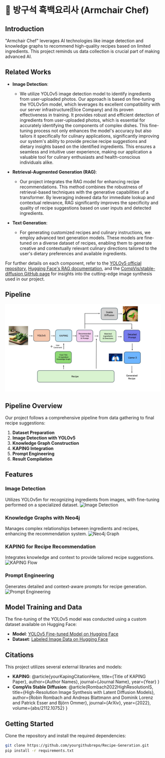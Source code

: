 # 🍳 방구석 흑백요리사 (Armchair Chef)

## Introduction
"Armchair Chef" leverages AI technologies like image detection and knowledge graphs to recommend high-quality recipes based on limited ingredients. This project reminds us data collection is crucial part of making advanced AI. 

## Related Works
- **Image Detection**:
  - We utilize YOLOv5 image detection model to identify ingredients from user-uploaded photos. Our approach is based on fine-tuning the YOLOv5m model, which leverages its excellent compatibility with our server infrastructure(Elice Company) and its proven effectiveness in training. It provides robust and efficient detection of ingredients from user-uploaded photos, which is essential for accurately identifying the components of complex dishes. This fine-tuning process not only enhances the model's accuracy but also tailors it specifically for culinary applications, significantly improving our system's ability to provide precise recipe suggestions and dietary insights based on the identified ingredients. This ensures a seamless and intuitive user experience, making our application a valuable tool for culinary enthusiasts and health-conscious individuals alike.

- **Retrieval-Augmented Generation (RAG)**:
  - Our project integrates the RAG model for enhancing recipe recommendations. This method combines the robustness of retrieval-based techniques with the generative capabilities of a transformer. By leveraging indexed data for immediate lookup and contextual relevance, RAG significantly improves the specificity and quality of recipe suggestions based on user inputs and detected ingredients.

- **Text Generation**:
  - For generating customized recipes and culinary instructions, we employ advanced text generation models. These models are fine-tuned on a diverse dataset of recipes, enabling them to generate creative and contextually relevant culinary directions tailored to the user's dietary preferences and available ingredients.

For further details on each component, refer to the [YOLOv5 official repository](https://github.com/ultralytics/yolov5), [Hugging Face's RAG documentation](https://huggingface.co/docs/transformers/model_doc/rag), and the [CompVis/stable-diffusion GitHub page](https://github.com/CompVis/stable-diffusion) for insights into the cutting-edge image synthesis used in our project.
  
## Pipeline
![Pipeline](/image/pipeline.jpg)

## Pipeline Overview
Our project follows a comprehensive pipeline from data gathering to final recipe suggestions:
1. **Dataset Preparation**
2. **Image Detection with YOLOv5**
3. **Knowledge Graph Construction**
4. **KAPING Integration**
5. **Prompt Engineering**
6. **Result Compilation**
   
## Features
### Image Detection
Utilizes YOLOv5m for recognizing ingredients from images, with fine-tuning performed on a specialized dataset.
![Image Detection](/path/to/image_detection_gif.gif)

### Knowledge Graphs with Neo4j
Manages complex relationships between ingredients and recipes, enhancing the recommendation system.
![Neo4j Graph](/path/to/graph_screenshot.png)

### KAPING for Recipe Recommendation
Integrates knowledge and context to provide tailored recipe suggestions.
![KAPING Flow](/path/to/kaping_flow_diagram.png)

### Prompt Engineering
Generates detailed and context-aware prompts for recipe generation.
![Prompt Engineering](/path/to/prompt_engineering_screenshot.png)

## Model Training and Data
The fine-tuning of the YOLOv5 model was conducted using a custom dataset available on Hugging Face:
- **Model**: [YOLOv5 Fine-tuned Model on Hugging Face](https://huggingface.co/HYUNAHKO/Ingredients_object_detection)
- **Dataset**: [Labeled Image Data on Hugging Face](https://huggingface.co/datasets/HYUNAHKO/ingredients_dataset)


## Citations
This project utilizes several external libraries and models:
- **KAPING**: @article{yourKapingCitationHere, title={Title of KAPING Paper}, author={Author Names}, journal={Journal Name}, year={Year} }
- **CompVis Stable Diffusion**: @article{Rombach2022HighResolutionIS, title={High-Resolution Image Synthesis with Latent Diffusion Models}, author={Robin Rombach and Andreas Blattmann and Dominik Lorenz and Patrick Esser and Björn Ommer}, journal={ArXiv}, year={2022}, volume={abs/2112.10752} }

## Getting Started
Clone the repository and install the required dependencies:
```bash
git clone https://github.com/yourgithubrepo/Recipe-Generation.git
pip install -r requirements.txt
